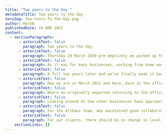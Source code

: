 ```yaml
---
title: "Two years to the day "
metadataTitle: Two years to the day
heroImg: Two-Years-To-The-Day.png
author: MarkB
publishedDate: 19 MAR 2022
content:
  - sectionParagraphs:
      - asteriskText: false
        paragraph: Two years to the day.
      - asteriskText: false
        paragraph: Thursday 19 March 2020 pre-emptively we packed up the office and sent the team home with their computers to Work From Home for the foreseeable future. The following  Monday, 23 March 2020, Boris Johnson announced the first lockdown and we were told to ‘stay at home’ and work from home if we could. At the time everyone expected it to be just a few weeks, maybe a couple of months at most and then we’d all be back in the office and the world would be back to normal.
      - asteriskText: false
        paragraph: As it was for many businesses, working from home was something completely new for Arthaus, something we had not previously explored. As a design team, we needed to be together, to share ideas and collaborate. How would it work for us? Could we make a success of it? Could we keep the business going? But we were not alone in asking these, and many other questions, and like all the other businesses we nervously set off on our journey to the find the ‘new normal’. 
      - asteriskText: false
        paragraph: A full two years later and we’ve finally made it back to the office as team. For many reasons it wasn’t right for us to go back before now. Over the two years we made plans to return a couple of times but on both occasions an increase in Covid cases changed the rules and put paid to those plans.
      - asteriskText: false
        paragraph: Now we are in March 2022 and here, back in the office as team with some familiar faces and some new colleagues who had not previously seen the office or worked in the same space as the rest of the team.
      - asteriskText: false
        paragraph: Where we originally expected returning to the office to be a simple return to how things were pre-pandemic, two years on we are looking at things very differently and this return will see many changes. 
      - asteriskText: false
        paragraph: Looking around at how other businesses have approached their return, there doesn’t seem to be a ‘right way’ to set up the working week. We’re all in the dark as to what will work best for each business. It does appear that five days in the office is not what colleagues want and this seems to be the consensus among businesses too – though there are some that say it is the only way to be successful. But why do we need to make people travel to an office to do what they did effectively for so long from home? There is the argument that teams will collaborate more when they are together, but does that need to be every day? Time will tell and success will be the driver. 
      - asteriskText: false
        paragraph: For the Arthaus team, who maintained good collaboration by extensive use of Teams, we will start with one day a week to see how this works for us with an expectation that we will quickly add another day (or two). 
      - asteriskText: false
        paragraph: For our clients, there should be no change in level of service that we provide but you may hear ‘buzz’ in the background if you call on a day when we’re in the office. And as we are in the office, why not pay us a visit. Come to Henley, meet the team and see our fabulous office by the river.  
    sectionLinks: []
---
```

